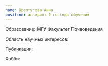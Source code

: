 ```yaml
---
name: Хрептугова Анна
position: аспирант 2-го года обучения
---
```


Образование: МГУ Факультет Почвоведения

Область научных интересов: 

Публикации:

Хобби: 